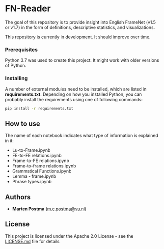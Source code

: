 # FN-Reader

The goal of this repository is to provide insight into English FrameNet (v1.5 or v1.7) in the form of definitions, descriptive statistics, and visualizations.

This repository is currently in development. It should improve over time.

### Prerequisites
Python 3.7 was used to create this project. It might work with older versions of Python.

### Installing
A number of external modules need to be installed, which are listed in **requirements.txt**.
Depending on how you installed Python, you can probably install the requirements using one of following commands:
```bash
pip install -r requirements.txt
```

## How to use
The name of each notebook indicates what type of information is explained in it:
* Lu-to-Frame.ipynb
* FE-to-FE relations.ipynb
* Frame-to-FE relations.ipynb
* Frame-to-frame relations.ipynb
* Grammatical Functions.ipynb
* Lemma - frame.ipynb
* Phrase types.ipynb

## Authors
* **Marten Postma** (m.c.postma@vu.nl)

## License

This project is licensed under the Apache 2.0 License - see the [LICENSE.md](LICENSE.md) file for details
